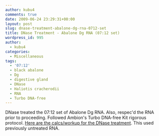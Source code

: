 ```yaml
---
author: kubu4
comments: true
date: 2009-06-24 23:29:31+00:00
layout: post
slug: dnase-treatment-abalone-dg-rna-0712-set
title: DNase Treatment - Abalone Dg RNA (07:12 set)
wordpress_id: 995
author:
  - kubu4
categories:
  - Miscellaneous
tags:
  - '07:12'
  - black abalone
  - Dg
  - digestive gland
  - DNase
  - Haliotis cracherodii
  - RNA
  - Turbo DNA-free
---
```


DNase treated the 07:12 set of Abalone Dg RNA. Also, respec'd the RNA prior to proceeding. Followed Ambion's Turbo DNA-free Kit rigorous protocol. [Here are the calcs/workup for the DNase treatment](httpss://spreadsheets.google.com/ccc?key=0AmS_90rPaQMzdFNmTGk3Z2ZkTFJ1NHdjSUtjS0RMREE&hl=en). This used previously untreated RNA.
